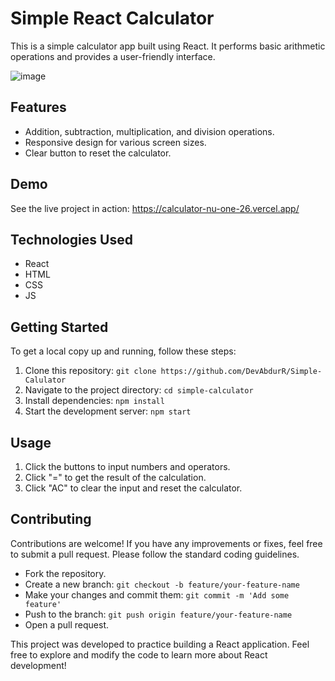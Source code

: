 # Simple React Calculator

This is a simple calculator app built using React. It performs basic arithmetic operations and provides a user-friendly interface.

![image](https://github.com/user-attachments/assets/545d91bb-2e86-49c5-b389-b407a5551bf5)

## Features

- Addition, subtraction, multiplication, and division operations.
- Responsive design for various screen sizes.
- Clear button to reset the calculator.

## Demo

See the live project in action: https://calculator-nu-one-26.vercel.app/

## Technologies Used

- React
- HTML
- CSS
- JS

## Getting Started

To get a local copy up and running, follow these steps:

1. Clone this repository: `git clone https://github.com/DevAbdurR/Simple-Calulator`
2. Navigate to the project directory: `cd simple-calculator`
3. Install dependencies: `npm install`
4. Start the development server: `npm start`

## Usage

1. Click the buttons to input numbers and operators.
2. Click "=" to get the result of the calculation.
3. Click "AC" to clear the input and reset the calculator.

## Contributing

Contributions are welcome! If you have any improvements or fixes, feel free to submit a pull request. Please follow the standard coding guidelines.

- Fork the repository.
- Create a new branch: `git checkout -b feature/your-feature-name`
- Make your changes and commit them: `git commit -m 'Add some feature'`
- Push to the branch: `git push origin feature/your-feature-name`
- Open a pull request.

This project was developed to practice building a React application. Feel free to explore and modify the code to learn more about React development!
